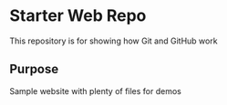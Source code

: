 # Starter Web Repo

This repository is for showing how Git and GitHub work
  
## Purpose

Sample website with plenty of files for demos